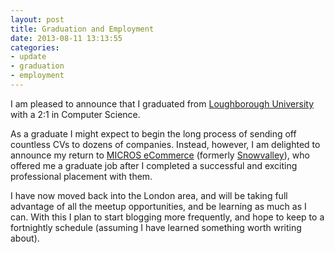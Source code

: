 ```yaml
---
layout: post
title: Graduation and Employment
date: 2013-08-11 13:13:55
categories:
- update
- graduation
- employment
---
```


I am pleased to announce that I graduated from [Loughborough University](http://lboro.ac.uk/) with a 2:1 in Computer Science.

As a graduate I might expect to begin the long process of sending off countless CVs to dozens of companies. Instead, however, I am delighted to announce my return to [MICROS eCommerce](http://micros-ecommerce.com/) (formerly [Snowvalley](/blog/2011/07/starting-at-snow-valley)), who offered me a graduate job after I completed a successful and exciting professional placement with them.
	
I have now moved back into the London area, and will be taking full advantage of all the meetup opportunities, and be learning as much as I can. With this I plan to start blogging more frequently, and hope to keep to a fortnightly schedule (assuming I have learned something worth writing about).